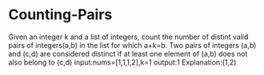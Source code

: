 # Counting-Pairs
Given an integer k and a list of integers, count the number of 
distint valid pairs of integers(a,b) in the list for which a+k=b.
Two pairs of integers (a,b) and (c,d) are considered distinct if at least
one element of (a,b) does not also belong to (c,d)
input:nums=[1,1,1,2],k=1
output:1
Explanation:(1,2)
